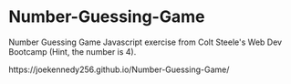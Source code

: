 # Number-Guessing-Game
Number Guessing Game Javascript exercise from Colt Steele's Web Dev Bootcamp (Hint, the number is 4).
<div>https://joekennedy256.github.io/Number-Guessing-Game/</div>
